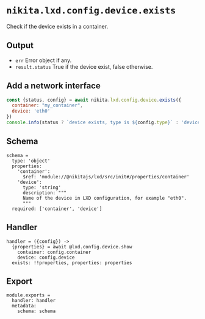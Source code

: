 
# `nikita.lxd.config.device.exists`

Check if the device exists in a container.

## Output

* `err`
  Error object if any.
* `result.status`
  True if the device exist, false otherwise.

## Add a network interface

```js
const {status, config} = await nikita.lxd.config.device.exists({
  container: "my_container",
  device: 'eth0'
})
console.info(status ? `device exists, type is ${config.type}` : 'device missing')
```

## Schema

    schema =
      type: 'object'
      properties:
        'container':
          $ref: 'module://@nikitajs/lxd/src/init#/properties/container'
        'device':
          type: 'string'
          description: """
          Name of the device in LXD configuration, for example "eth0".
          """
      required: ['container', 'device']

## Handler

    handler = ({config}) ->
      {properties} = await @lxd.config.device.show
        container: config.container
        device: config.device
      exists: !!properties, properties: properties

## Export

    module.exports =
      handler: handler
      metadata:
        schema: schema
